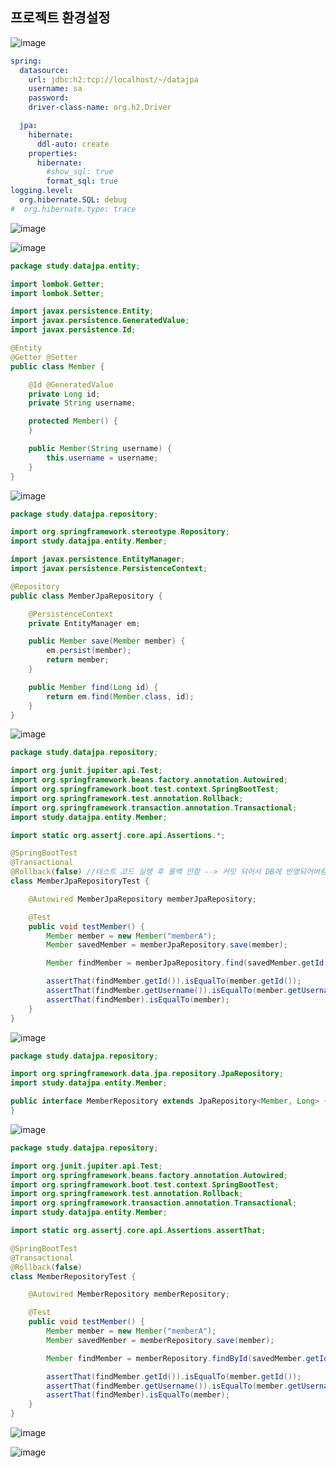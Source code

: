 ## **프로젝트 환경설정**

![image](https://user-images.githubusercontent.com/79301439/185174175-5e9d3ec2-5032-4f90-a5b4-e4e0d263dde8.png)

```yaml
spring:
  datasource:
    url: jdbc:h2:tcp://localhost/~/datajpa
    username: sa
    password:
    driver-class-name: org.h2.Driver

  jpa:
    hibernate:
      ddl-auto: create
    properties:
      hibernate:
        #show_sql: true
        format_sql: true
logging.level:
  org.hibernate.SQL: debug
#  org.hibernate.type: trace
```

![image](https://user-images.githubusercontent.com/79301439/185174707-8d5cbad7-4935-42b0-ac85-782cf307ff08.png)

![image](https://user-images.githubusercontent.com/79301439/185174761-f24c7225-44e7-433f-aeb6-82b2530e97ec.png)

```java
package study.datajpa.entity;

import lombok.Getter;
import lombok.Setter;

import javax.persistence.Entity;
import javax.persistence.GeneratedValue;
import javax.persistence.Id;

@Entity
@Getter @Setter
public class Member {

    @Id @GeneratedValue
    private Long id;
    private String username;

    protected Member() {
    }

    public Member(String username) {
        this.username = username;
    }
}
```

![image](https://user-images.githubusercontent.com/79301439/185174967-c7bda925-a9e5-4cd8-9f9e-73838b507bb8.png)

```java
package study.datajpa.repository;

import org.springframework.stereotype.Repository;
import study.datajpa.entity.Member;

import javax.persistence.EntityManager;
import javax.persistence.PersistenceContext;

@Repository
public class MemberJpaRepository {

    @PersistenceContext
    private EntityManager em;

    public Member save(Member member) {
        em.persist(member);
        return member;
    }

    public Member find(Long id) {
        return em.find(Member.class, id);
    }
}
```

![image](https://user-images.githubusercontent.com/79301439/185175112-d7a86dbc-1aab-44dc-aa55-4845b2a2c3a6.png)

```java
package study.datajpa.repository;

import org.junit.jupiter.api.Test;
import org.springframework.beans.factory.annotation.Autowired;
import org.springframework.boot.test.context.SpringBootTest;
import org.springframework.test.annotation.Rollback;
import org.springframework.transaction.annotation.Transactional;
import study.datajpa.entity.Member;

import static org.assertj.core.api.Assertions.*;

@SpringBootTest
@Transactional
@Rollback(false) //테스트 코드 실행 후 롤백 안함 --> 커밋 되어서 DB에 반영되어버림
class MemberJpaRepositoryTest {

    @Autowired MemberJpaRepository memberJpaRepository;

    @Test
    public void testMember() {
        Member member = new Member("memberA");
        Member savedMember = memberJpaRepository.save(member);

        Member findMember = memberJpaRepository.find(savedMember.getId());

        assertThat(findMember.getId()).isEqualTo(member.getId());
        assertThat(findMember.getUsername()).isEqualTo(member.getUsername());
        assertThat(findMember).isEqualTo(member);
    }
}
```

![image](https://user-images.githubusercontent.com/79301439/185175263-7cce4189-6309-4e05-90bf-7e642c3e4cc3.png)

```java
package study.datajpa.repository;

import org.springframework.data.jpa.repository.JpaRepository;
import study.datajpa.entity.Member;

public interface MemberRepository extends JpaRepository<Member, Long> {
}
```

![image](https://user-images.githubusercontent.com/79301439/185175415-19f875e3-d35e-4e82-b513-6f534765b1a2.png)

```java
package study.datajpa.repository;

import org.junit.jupiter.api.Test;
import org.springframework.beans.factory.annotation.Autowired;
import org.springframework.boot.test.context.SpringBootTest;
import org.springframework.test.annotation.Rollback;
import org.springframework.transaction.annotation.Transactional;
import study.datajpa.entity.Member;

import static org.assertj.core.api.Assertions.assertThat;

@SpringBootTest
@Transactional
@Rollback(false)
class MemberRepositoryTest {

    @Autowired MemberRepository memberRepository;

    @Test
    public void testMember() {
        Member member = new Member("memberA");
        Member savedMember = memberRepository.save(member);

        Member findMember = memberRepository.findById(savedMember.getId()).get();

        assertThat(findMember.getId()).isEqualTo(member.getId());
        assertThat(findMember.getUsername()).isEqualTo(member.getUsername());
        assertThat(findMember).isEqualTo(member);
    }
}
```

![image](https://user-images.githubusercontent.com/79301439/185175646-a91335aa-48b9-4e54-8dfc-1016e6550f2f.png)

![image](https://user-images.githubusercontent.com/79301439/185175934-fc9efd3e-2010-481d-815b-7886f64718a4.png)
